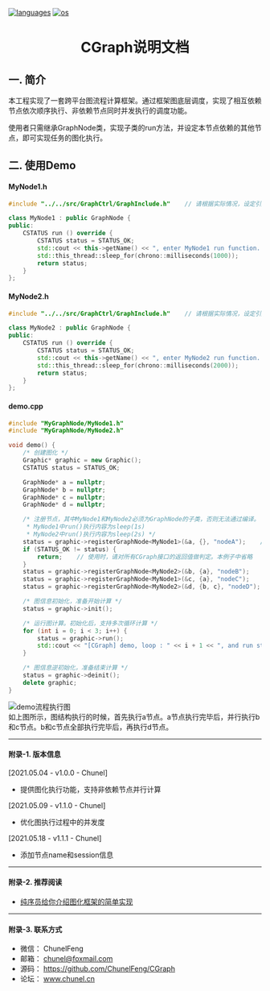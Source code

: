 <p align="left">
  <a href="https://github.com/ChunelFeng/caiss"><img src="https://badgen.net/badge/langs/C++/cyan?list=1" alt="languages"></a>
  <a href="https://github.com/ChunelFeng/caiss"><img src="https://badgen.net/badge/os/MacOS,Linux,Windows/cyan?list=1" alt="os"></a>
</p>

<h1 align="center">
  CGraph说明文档
</h1>

## 一. 简介

本工程实现了一套跨平台图流程计算框架。通过框架图底层调度，实现了相互依赖节点依次顺序执行、非依赖节点同时并发执行的调度功能。

使用者只需继承GraphNode类，实现子类的run方法，并设定本节点依赖的其他节点，即可实现任务的图化执行。


## 二. 使用Demo

#### MyNode1.h
```cpp
#include "../../src/GraphCtrl/GraphInclude.h"    // 请根据实际情况，设定引用路径

class MyNode1 : public GraphNode {
public:
    CSTATUS run () override {
        CSTATUS status = STATUS_OK;
        std::cout << this->getName() << ", enter MyNode1 run function. sleep for 1 second ... " << std::endl;
        std::this_thread::sleep_for(chrono::milliseconds(1000));
        return status;
    }
};
```

#### MyNode2.h
```cpp
#include "../../src/GraphCtrl/GraphInclude.h"    // 请根据实际情况，设定引用路径

class MyNode2 : public GraphNode {
public:
    CSTATUS run () override {
        CSTATUS status = STATUS_OK;
        std::cout << this->getName() << ", enter MyNode2 run function. sleep for 2 second ... " << std::endl;
        std::this_thread::sleep_for(chrono::milliseconds(2000));
        return status;
    }
};
```

#### demo.cpp
```cpp
#include "MyGraphNode/MyNode1.h"
#include "MyGraphNode/MyNode2.h"

void demo() {
    /* 创建图化 */
    Graphic* graphic = new Graphic();
    CSTATUS status = STATUS_OK;

    GraphNode* a = nullptr;
    GraphNode* b = nullptr;
    GraphNode* c = nullptr;
    GraphNode* d = nullptr;

    /* 注册节点，其中MyNode1和MyNode2必须为GraphNode的子类，否则无法通过编译。
     * MyNode1中run()执行内容为sleep(1s)
     * MyNode2中run()执行内容为sleep(2s) */
    status = graphic->registerGraphNode<MyNode1>(&a, {}, "nodeA");    // a节点执行，没有任何依赖信息
    if (STATUS_OK != status) {
        return;    // 使用时，请对所有CGraph接口的返回值做判定。本例子中省略
    }
    status = graphic->registerGraphNode<MyNode2>(&b, {a}, "nodeB");    // b节点执行，需要依赖a节点执行完毕
    status = graphic->registerGraphNode<MyNode1>(&c, {a}, "nodeC");
    status = graphic->registerGraphNode<MyNode2>(&d, {b, c}, "nodeD");    // d节点执行，需要依赖b和c节点执行完毕

    /* 图信息初始化，准备开始计算 */
    status = graphic->init();

    /* 运行图计算。初始化后，支持多次循环计算 */
    for (int i = 0; i < 3; i++) {
        status = graphic->run();
        std::cout << "[CGraph] demo, loop : " << i + 1 << ", and run status = " << status << std::endl;
    }

    /* 图信息逆初始化，准备结束计算 */
    status = graphic->deinit();
    delete graphic;
}
```

![demo流程执行图](https://github.com/ChunelFeng/CGraph/blob/main/doc/image/CGraphDemo.jpg)
<br>
如上图所示，图结构执行的时候，首先执行a节点。a节点执行完毕后，并行执行b和c节点。b和c节点全部执行完毕后，再执行d节点。

------------
#### 附录-1. 版本信息

[2021.05.04 - v1.0.0 - Chunel]
* 提供图化执行功能，支持非依赖节点并行计算

[2021.05.09 - v1.1.0 - Chunel]
* 优化图执行过程中的并发度

[2021.05.18 - v1.1.1 - Chunel]
* 添加节点name和session信息

------------
#### 附录-2. 推荐阅读

* [纯序员给你介绍图化框架的简单实现](http://www.chunel.cn/archives/cgraph-simple-introduce)

------------
#### 附录-3. 联系方式

* 微信： ChunelFeng
* 邮箱： chunel@foxmail.com
* 源码： https://github.com/ChunelFeng/CGraph
* 论坛： www.chunel.cn
